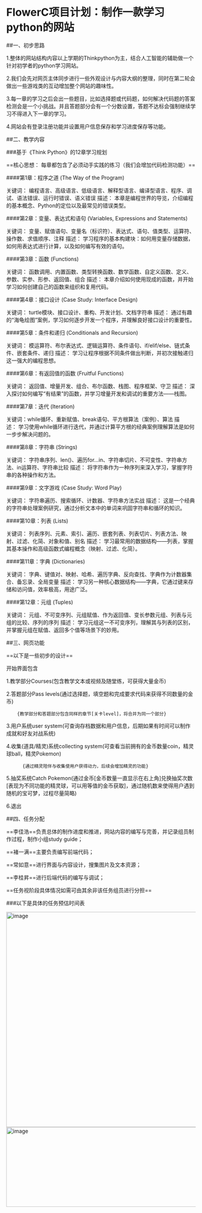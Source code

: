 # FlowerC项目计划：制作一款学习python的网站

##一、初步思路

1.整体的网站结构内容以上学期的Thinkpython为主，结合人工智能的辅助做一个针对初学者的python学习网站。

2.我们会先对网页主体同步进行一些外观设计与内容大纲的整理，同时在第二轮会做出一些游戏类的互动增加整个网站的趣味性。

3.每一章的学习之后会出一些题目，比如选择题或代码题，如何解决代码题的答案检测会是一个小挑战。并且答题部分会有一个分数设置，答题不达标会强制继续学习不得进入下一章的学习。

4.网站会有登录注册功能并设置用户信息保存和学习进度保存等功能。

##二、教学内容

###基于《Think Python》的12章学习规划

==核心思想： 每章都包含了必须动手实践的练习（我们会增加代码检测功能）==

####第1章：程序之道 (The Way of the Program)

关键词： 编程语言、高级语言、低级语言、解释型语言、编译型语言、程序、调试、语法错误、运行时错误、语义错误
描述： 本章是编程世界的导览，介绍编程的基本概念、Python的定位以及最常见的错误类型。

####第2章：变量、表达式和语句 (Variables, Expressions and Statements)

关键词： 变量、赋值语句、变量名（标识符）、表达式、语句、值类型、运算符、操作数、求值顺序、注释
描述： 学习程序的基本构建块：如何用变量存储数据，如何用表达式进行计算，以及如何编写有效的语句。

####第3章：函数 (Functions)

关键词： 函数调用、内置函数、类型转换函数、数学函数、自定义函数、定义、参数、实参、形参、返回值、组合
描述： 本章介绍如何使用现成的函数，并开始学习如何创建自己的函数来组织和复用代码。

####第4章：接口设计 (Case Study: Interface Design)

关键词： turtle模块、接口设计、重构、开发计划、文档字符串
描述： 通过有趣的“海龟绘图”案例，学习如何逐步开发一个程序，并理解良好接口设计的重要性。

####第5章：条件和递归 (Conditionals and Recursion)

关键词： 模运算符、布尔表达式、逻辑运算符、条件语句、if/elif/else、链式条件、嵌套条件、递归
描述： 学习让程序根据不同条件做出判断，并初次接触递归这一强大的编程思想。

####第6章：有返回值的函数 (Fruitful Functions)

关键词： 返回值、增量开发、组合、布尔函数、栈图、程序框架、守卫
描述： 深入探讨如何编写“有结果”的函数，并学习增量开发和调试的重要方法——栈图。

####第7章：迭代 (Iteration)

关键词：while循环、重新赋值、break语句、平方根算法（案例）、算法
描述： 学习使用while循环进行迭代，并通过计算平方根的经典案例理解算法是如何一步步解决问题的。

####第8章：字符串 (Strings)

关键词： 字符串序列、len()、遍历for...in、字符串切片、不可变性、字符串方法、in运算符、字符串比较
描述： 将字符串作为一种序列来深入学习，掌握字符串的各种操作和方法。

####第9章：文字游戏 (Case Study: Word Play)

关键词： 字符串遍历、搜索循环、计数器、字符串方法实战
描述： 这是一个经典的字符串处理案例研究，通过分析文本中的单词来巩固字符串和循环的知识。

####第10章：列表 (Lists)

关键词： 列表序列、元素、索引、遍历、嵌套列表、列表切片、列表方法、映射、过滤、化简、对象和值、别名
描述： 学习最常用的数据结构——列表，掌握其基本操作和高级函数式编程概念（映射、过滤、化简）。

####第11章：字典 (Dictionaries)

关键词： 字典、键值对、映射、哈希、遍历字典、反向查找、字典作为计数器集合、备忘录、全局变量
描述： 学习另一种核心数据结构——字典，它通过键来存储和访问值，效率极高，用途广泛。

####第12章：元组 (Tuples)

关键词： 元组、不可变序列、元组赋值、作为返回值、变长参数元组、列表与元组的比较、序列的序列
描述： 学习元组这一不可变序列，理解其与列表的区别，并掌握元组在赋值、返回多个值等场景下的妙用。

##三、网页功能

==以下是一些初步的设计==

开始界面包含

1.教学部分Courses(包含教学文本或视频及随堂练，可获得大量金币)

2.答题部分Pass levels(通过选择题，填空题和完成要求代码来获得不同数量的金币)

        {教学部分和答题部分包含同样的章节[关卡level]，将合并为同一个部分}

3.用户系统user system(可查询存档数据和用户信息，后期如果有时间可以制作成就和好友对战系统)

4.收集(道具/精灵)系统collecting system(可查看当前拥有的金币数量coin，精灵球ball，精灵Pokemon)

          {通过精灵陪伴与收集使用户获得动力，后续会增加精灵的功能}
        
5.抽奖系统Catch Pokemon(通过金币[金币数量一直显示在右上角]兑换抽奖次数[表现为不同功能的精灵球，可以用等值的金币获取]，通过随机数来使得用户遇到随机的宝可梦，过程尽量简略)

6.退出

##四、任务分配

==李佳浩==负责总体的制作进度和推进，网站内容的编写与完善，并记录组员制作过程，制作小组study guide；

==褚一满==主要负责编写前端代码；

==常如意==进行界面与内容设计，搜集图片及文本资源；

==李桂昇==进行后端代码的编写与调试；

==任务视阶段具体情况如需可由其余非该任务组员进行分担==

###以下是具体的任务预估时间表

<img width="904" height="572" alt="image" src="https://github.com/user-attachments/assets/ae8fb79b-8ddf-4e64-a3ef-54cc6e496a8f" />

<img width="916" height="212" alt="image" src="https://github.com/user-attachments/assets/83ed2d76-d019-4319-a4f9-7fcffe4cf64e" />


